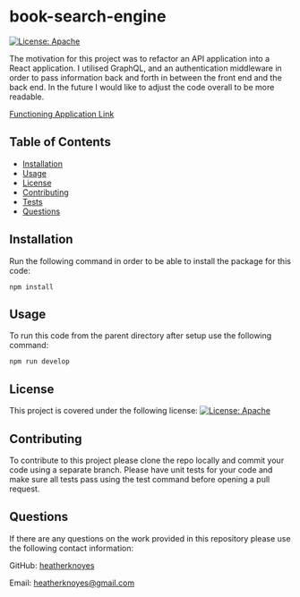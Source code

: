 # book-search-engine

[![License: Apache](https://img.shields.io/badge/License-Apache_2.0-blue.svg)](https://opensource.org/licenses/Apache-2.0)

The motivation for this project was to refactor an API application into a React application. I utilised GraphQL, and an authentication middleware in order to pass information back and forth in between the front end and the back end. In the future I would like to adjust the code overall to be more readable.

[Functioning Application Link](https://powerful-journey-60614.herokuapp.com/)

## Table of Contents

- [Installation](#installation)
- [Usage](#usage)
- [License](#license)
- [Contributing](#contributing)
- [Tests](#tests)
- [Questions](#questions)

## Installation

Run the following command in order to be able to install the package for this code:

    npm install

## Usage

To run this code from the parent directory after setup use the following command:

    npm run develop

## License

This project is covered under the following license: [![License: Apache](https://img.shields.io/badge/License-Apache_2.0-blue.svg)](https://opensource.org/licenses/Apache-2.0)

## Contributing

To contribute to this project please clone the repo locally and commit your code using a separate branch. Please have unit tests for your code and make sure all tests pass using the test command before opening a pull request.

## Questions

If there are any questions on the work provided in this repository please use the following contact information:

GitHub: [heatherknoyes](https://github.com/heatherknoyes)

Email: heatherknoyes@gmail.com
